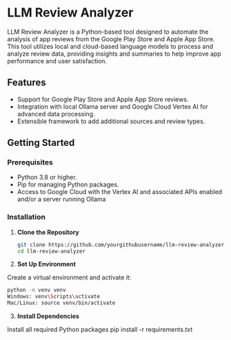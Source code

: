 # LLM Review Analyzer

LLM Review Analyzer is a Python-based tool designed to automate the analysis of app reviews from the Google Play Store and Apple App Store. This tool utilizes local and cloud-based language models to process and analyze review data, providing insights and summaries to help improve app performance and user satisfaction.

## Features

- Support for Google Play Store and Apple App Store reviews.
- Integration with local Ollama server and Google Cloud Vertex AI for advanced data processing.
- Extensible framework to add additional sources and review types.

## Getting Started

### Prerequisites

- Python 3.8 or higher.
- Pip for managing Python packages.
- Access to Google Cloud with the Vertex AI and associated APIs enabled and/or a server running Ollama

### Installation

1. **Clone the Repository**

   ```bash
   git clone https://github.com/yourgithubusername/llm-review-analyzer.git
   cd llm-review-analyzer
   ```

2. **Set Up Environment**

Create a virtual environment and activate it:
   ```bash
   python -m venv venv
   Windows: venv\Scripts\activate
   Mac/Linux: source venv/bin/activate
  ```


3. **Install Dependencies**

Install all required Python packages
pip install -r requirements.txt


